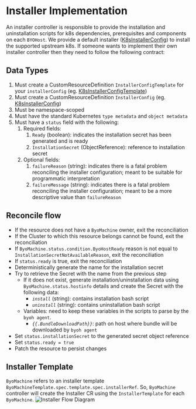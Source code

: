 # Installer Implementation
An installer controller is responsible to provide the installation and uninstallation scripts for k8s dependencies, prerequisites and components on each `BYOHost`.
We provide a default installer ([K8sInstallerConfig](https://github.com/cohesity/cluster-api-provider-bringyourownhost/blob/main/internal/controller/infrastructure/k8sinstallerconfig_controller.go#L58)) to install the supported upstream k8s.
If someone wants to implement their own installer controller then they need to follow the following contract:

## Data Types
1. Must create a CustomResourceDefinition `InstallerConfigTemplate` for your `installerConfig` (eg. [K8sInstallerConfigTemplate](https://github.com/cohesity/cluster-api-provider-bringyourownhost/blob/main/api/infrastructure/v1beta1/k8sinstallerconfigtemplate_types.go))
1. Must create a CustomResourceDefinition `InstallerConfig` (eg. [K8sInstallerConfig](https://github.com/cohesity/cluster-api-provider-bringyourownhost/blob/main/api/infrastructure/v1beta1/k8sinstallerconfig_types.go))
1. Must be namespace-scoped
1. Must have the standard Kubernetes `type metadata` and `object metadata`
1. Must have a `status` field with the following:
    1. Required fields:
        1. `Ready` (boolean): indicates the installation secret has been generated and is ready
        2. `InstallationSecret` (ObjectReference): reference to installation secret
    2. Optional fields:
        1. `failureReason` (string): indicates there is a fatal problem reconciling the installer configuration; meant to be suitable for programmatic interpretation
        2. `failureMessage` (string): indicates there is a fatal problem reconciling the installer configuration; meant to be a more descriptive value than `failureReason`

## Reconcile flow
- If the resource does not have a `ByoMachine` owner, exit the reconciliation
- If the Cluster to which this resource belongs cannot be found, exit the reconciliation
- If `ByoMachine.status.condition.ByoHostReady` reason is not equal to `InstallationSecretNotAvailableReason`, exit the reconciliation
- If `status.ready` is true, exit the reconciliation
- Deterministically generate the name for the installation secret
- Try to retrieve the Secret with the name from the previous step
  - If it does not exist, generate installation/uninstallation data using `ByoMachine.status.hostinfo` details and create the Secret with the following data:
    - _`install`_ (string): contains installation bash script
    - _`uninstall`_ (string): contains uninstallation bash script
  - Variables: need to keep these variables in the scripts to parse by the `byoh agent`.
    - _`{{.BundleDownloadPath}}`_: path on host where bundle will be downloaded by `byoh agent`
- Set `status.installationSecret` to the generated secret object reference
- Set `status.ready = true`
- Patch the resource to persist changes

## Installer Template
`ByoMachine` refers to an installer template `ByoMachineTemplate.spec.template.spec.installerRef`.
So, `ByoMachine` controller will create the Installer CR using the `InstallerTemplate` for each `ByoMachine`.
![Installer Flow Diagram](./diagrams/installer-flow.png)